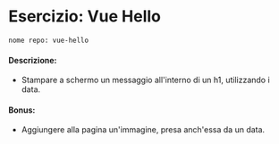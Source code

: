 # Esercizio: Vue Hello

```
nome repo: vue-hello
```

#### Descrizione:

- Stampare a schermo un messaggio all'interno di un h1, utilizzando i data.

#### Bonus:

- Aggiungere alla pagina un'immagine, presa anch'essa da un data.
